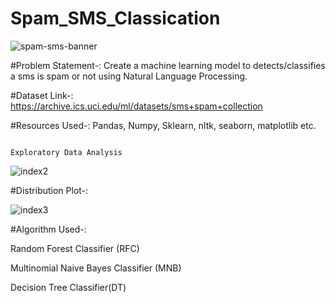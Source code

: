 # Spam_SMS_Classication
![spam-sms-banner](https://user-images.githubusercontent.com/58104706/94988499-428c0e00-058b-11eb-8950-e1806ad2834e.png)

#Problem Statement-: Create a machine learning model to detects/classifies a sms is spam or not using Natural Language Processing.

#Dataset Link-: https://archive.ics.uci.edu/ml/datasets/sms+spam+collection

#Resources Used-: Pandas, Numpy, Sklearn, nltk, seaborn, matplotlib etc.

                                                                      Exploratory Data Analysis

![index2](https://user-images.githubusercontent.com/76062093/103798711-18595900-5070-11eb-9c14-0d969df91ff2.png)

#Distribution Plot-:

![index3](https://user-images.githubusercontent.com/76062093/103799099-a0d7f980-5070-11eb-8d13-9462bec3cead.png)

#Algorithm Used-:

Random Forest Classifier (RFC)

Multinomial Naive Bayes Classifier (MNB)

Decision Tree Classifier(DT)

